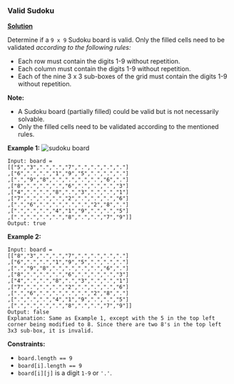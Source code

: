 ### Valid Sudoku
[**Solution**](https://github.com/kumaranil3921/LeetCode-Top-Interview-Questions/blob/main/Array/ValidSudoku/ValidSudoku.js) 

Determine if a ```9 x 9``` Sudoku board is valid. Only the filled cells need to be validated *according to the following rules:*

* Each row must contain the digits 1-9 without repetition.
* Each column must contain the digits 1-9 without repetition.
* Each of the nine 3 x 3 sub-boxes of the grid must contain the digits 1-9 without repetition.

**Note:**
* A Sudoku board (partially filled) could be valid but is not necessarily solvable.
* Only the filled cells need to be validated according to the mentioned rules.

**Example 1:**
![sudoku board](https://upload.wikimedia.org/wikipedia/commons/thumb/f/ff/Sudoku-by-L2G-20050714.svg/250px-Sudoku-by-L2G-20050714.svg.png)
```
Input: board = 
[["5","3",".",".","7",".",".",".","."]
,["6",".",".","1","9","5",".",".","."]
,[".","9","8",".",".",".",".","6","."]
,["8",".",".",".","6",".",".",".","3"]
,["4",".",".","8",".","3",".",".","1"]
,["7",".",".",".","2",".",".",".","6"]
,[".","6",".",".",".",".","2","8","."]
,[".",".",".","4","1","9",".",".","5"]
,[".",".",".",".","8",".",".","7","9"]]
Output: true
```

**Example 2:**
```
Input: board = 
[["8","3",".",".","7",".",".",".","."]
,["6",".",".","1","9","5",".",".","."]
,[".","9","8",".",".",".",".","6","."]
,["8",".",".",".","6",".",".",".","3"]
,["4",".",".","8",".","3",".",".","1"]
,["7",".",".",".","2",".",".",".","6"]
,[".","6",".",".",".",".","2","8","."]
,[".",".",".","4","1","9",".",".","5"]
,[".",".",".",".","8",".",".","7","9"]]
Output: false
Explanation: Same as Example 1, except with the 5 in the top left corner being modified to 8. Since there are two 8's in the top left 3x3 sub-box, it is invalid.
```



**Constraints:**
* ```board.length == 9```
* ```board[i].length == 9```
* ```board[i][j]``` is a digit ```1-9``` or ```'.'```.
